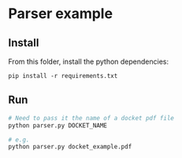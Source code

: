 Parser example
==============

Install
-------

From this folder, install the python dependencies:

```
pip install -r requirements.txt
```

Run
---

```python
# Need to pass it the name of a docket pdf file
python parser.py DOCKET_NAME

# e.g.
python parser.py docket_example.pdf
```
